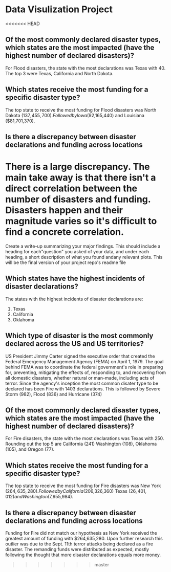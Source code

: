 # Data Visulization Project
<<<<<<< HEAD
## Of the most commonly declared disaster types, which states are the most impacted (have the highest number of declared disasters)?
For Flood disasters, the state with the most declarations was Texas with 40. The top 3 were Texas, California and North Dakota. 

## Which states receive the most funding for a specific disaster type?
The top state to receive the most funding for Flood disasters was North Dakota ($137,455,700). Followed by Iowa ($92,165,440)
and Louisiana ($81,701,370).
## Is there a discrepancy between disaster declarations and funding across locations
There is a large discrepancy. The main take away is that there isn't a direct correlation between the number of disasters and funding.  Disasters happen and their magnitude varies so it's difficult to find a concrete correlation.
=======

Create a write-up summarizing your major findings. This should include a heading for each"question" you asked of your data, and under each heading, a short description of what you found andany relevant plots. This will be the final version of your project repo's readme file

## Which states have the highest incidents of disaster declarations?
The states with the highest incidents of disaster declarations are:
1. Texas 
2. California
3. Oklahoma


## Which type of disaster is the most commonly declared across the US and US territories?
US President Jimmy Carter signed the executive order that created the Federal Emergency Management Agency (FEMA) on April 1, 1979.  The goal behind FEMA was to coordinate the federal government's role in preparing for, preventing, mitigating the effects of, responding to, and recovering from all domestic disasters, whether natural or man-made, including acts of terror. Since the agency's inception the most common disater type to be declared has been Fire with 1403 declarations. This is followed by Severe Storm (982), Flood (836) and Hurricane (374)


## Of the most commonly declared disaster types, which states are the most impacted (have the highest number of declared disasters)?
For Fire disasters, the state with the most declarations was Texas with 250. Rounding out the top 5 are California (241)
Washington (108), Oklahoma (105), and Oregon (77).


## Which states receive the most funding for a specific disaster type?
The top state to receive the most funding for Fire disasters was New York ($264,635,280). Followed by California ($206,326,360)
Texas ($26,401,012) and Washington ($7,955,984).

## Is there a discrepancy between disaster declarations and funding across locations
Funding for Fire did not match our hypothesis as New York received the greatest amount of funding with $264,635,280. Upon further research this outlier was due to the Sept. 11th terror attacks being declared as a fire disaster. The remanding funds were distributed as expected, mostly following the thought that more disaster declarations equals more money.
>>>>>>> master
